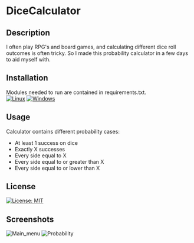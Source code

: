 # DiceCalculator
## Description
I often play RPG's and board games, and calculating different dice roll outcomes is often tricky. So I made this probability calculator in a few days to aid myself with. 
## Installation
Modules needed to run are contained in requirements.txt.\
[![Linux](https://svgshare.com/i/Zhy.svg)](https://svgshare.com/i/Zhy.svg) [![Windows](https://svgshare.com/i/ZhY.svg)](https://svgshare.com/i/ZhY.svg)
## Usage
Calculator contains different probability cases:
- At least 1 success on dice
- Exactly X successes
- Every side equal to X
- Every side equal to or greater than X
- Every side equal to or lower than X
## License
[![License: MIT](https://img.shields.io/badge/License-MIT-yellow.svg)](https://opensource.org/licenses/MIT)
## Screenshots
![Main_menu](https://user-images.githubusercontent.com/66322273/135688593-8d77f5a3-68e8-4d78-a73a-ec7592f37892.png)
![Probability](https://user-images.githubusercontent.com/66322273/135688811-f91021d1-ab6b-45c6-8781-b146ea040ed8.gif)
